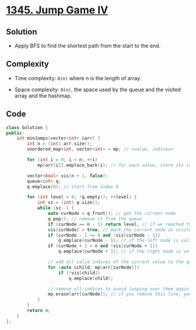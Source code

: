 # [1345. Jump Game IV](https://leetcode.com/problems/jump-game-iv/)

## Solution
- Apply BFS to find the shortest path from the start to the end.
## Complexity
- Time complexity: `O(n)` where n is the length of array.


- Space complexity: `O(n)`, the space used by the queue and the visited array and the hashmap.


## Code
``` cpp
class Solution {
public:
    int minJumps(vector<int> &arr) {
        int n = (int) arr.size();
        unordered_map<int, vector<int> > mp; // <value, indices>

        for (int i = 0; i < n; ++i)
            mp[arr[i]].emplace_back(i); // for each value, store its indices

        vector<bool> vis(n + 1, false);
        queue<int> q;
        q.emplace(0); // start from index 0

        for (int level = 0; !q.empty(); ++level) {
            int sz = (int) q.size();
            while (sz--) {
                auto curNode = q.front(); // get the current node
                q.pop(); // remove it from the queue
                if (curNode == n - 1) return level; // if we reached the last index, return the level
                vis[curNode] = true; // mark the current node as visited
                if (curNode - 1 >= 0 and !vis[curNode - 1])
                    q.emplace(curNode - 1); // if the left node is valid, add it to the queue
                if (curNode + 1 < n and !vis[curNode + 1])
                    q.emplace(curNode + 1); // if the right node is valid, add it to the queue

                // add all valid indices of the current value to the queue
                for (auto &child: mp[arr[curNode]])
                    if (!vis[child])
                        q.emplace(child);

                // remove all indices to avoid looping over them again
                mp.erase(arr[curNode]); // if you remove this line, you will get TLE
            }
        }
        return n;
    }
};
```
